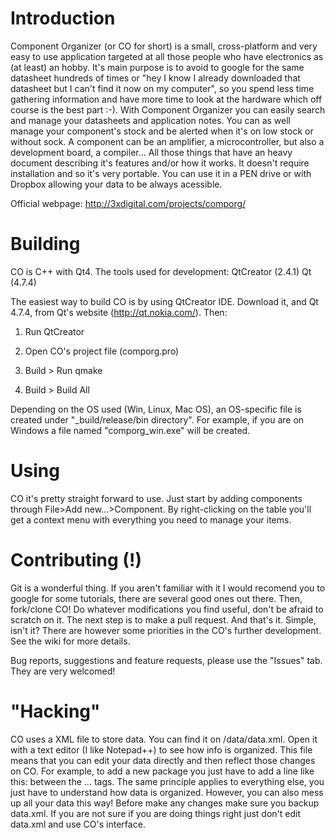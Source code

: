 Introduction
============

Component Organizer (or CO for short) is a small, cross-platform and very easy to use application targeted at all those people who have electronics as (at least) an hobby. It's main purpose is to avoid to google for the same datasheet hundreds of times or "hey I know I already downloaded that datasheet but I can't find it now on my computer", so you spend less time gathering information and have more time to look at the hardware which off course is the best part :-). With Component Organizer you can easily search and manage your datasheets and application notes. You can as well manage your component's stock and be alerted when it's on low stock or without sock. A component can be an amplifier, a microcontroller, but also a development board, a compiler... All those things that have an heavy document describing it's features and/or how it works. It doesn't require installation and so it's very portable. You can use it in a PEN drive or with Dropbox allowing your data to be always acessible.

Official webpage: http://3xdigital.com/projects/comporg/

Building
==========================

CO is C++ with Qt4. 
The tools used for development:
QtCreator (2.4.1)
Qt (4.7.4)

The easiest way to build CO is by using QtCreator IDE. Download it, and Qt 4.7.4, from Qt's website (http://qt.nokia.com/). Then:

1) Run QtCreator

2) Open CO's project file (comporg.pro)

3) Build > Run qmake

4) Build > Build All

Depending on the OS used (Win, Linux, Mac OS), an OS-specific file is created under "_build/release/bin directory". For example, if you are on Windows a file named "comporg_win.exe" will be created. 

Using 
==========================

CO it's pretty straight forward to use. Just start by adding components through File>Add new...>Component. By right-clicking on the table you'll get a context menu with everything you need to manage your items.

Contributing (!)
==========================

Git is a wonderful thing. If you aren't familiar with it I would recomend you to google for some tutorials, there are several good ones out there. Then, fork/clone CO! Do whatever modifications you find useful, don't be afraid to scratch on it. The next step is to make a pull request. And that's it. Simple, isn't it?
There are however some priorities in the CO's further development. See the wiki for more details.

Bug reports, suggestions and feature requests, please use the "Issues" tab. They are very welcomed!

"Hacking"
==========================

CO uses a XML file to store data. You can find it on /data/data.xml. Open it with a text editor (I like Notepad++) to see how info is organized. This file means that you can edit your data directly and then reflect those changes on CO. For example, to add a new package you just have to add a line like this: <package name="mynewpackage"/> between the <packages> ... <packages/> tags. The same principle applies to everything else, you just have to understand how data is organized. However, you can also mess up all your data this way! Before make any changes make sure you backup data.xml. If you are not sure if you are doing things right just don't edit data.xml and use CO's interface.
